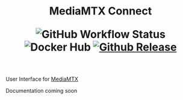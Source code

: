 <h1 align="center">
  MediaMTX Connect
  
  ![GitHub Workflow Status](https://img.shields.io/github/actions/workflow/status/bcanfield/mediamtx-connect/release.yml?label=CI)
  ![Docker Hub](https://img.shields.io/badge/bcanfield%2Fmediamtx-conect?label=docker&color=blue&link=https%3A%2F%2Fhub.docker.com%2Fr%2Fbcanfield%2Fmediamtx-connect)
  [![Github Release](https://img.shields.io/github/v/release/bcanfield/mediamtx-connect)](https://github.com/bcanfield/mediamtx-connect/releases)
</h1>

<br>

User Interface for [MediaMTX](https://github.com/bluenviron/mediamtx) 

Documentation coming soon
